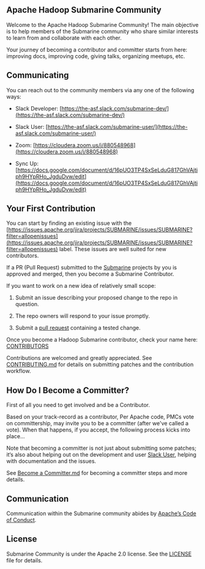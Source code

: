 <!--
Licensed under the Apache License, Version 2.0 (the "License");
you may not use this file except in compliance with the License.
You may obtain a copy of the License at

http://www.apache.org/licenses/LICENSE-2.0

Unless required by applicable law or agreed to in writing, software
distributed under the License is distributed on an "AS IS" BASIS,
WITHOUT WARRANTIES OR CONDITIONS OF ANY KIND, either express or implied.
See the License for the specific language governing permissions and
limitations under the License.
-->

## Apache Hadoop Submarine Community

Welcome to the Apache Hadoop Submarine Community! The main objective is to help members of the Submarine community who share similar interests to learn from and collaborate with each other.

Your journey of becoming a contributor and committer starts from here: improving docs, improving code, giving talks, organizing meetups, etc.

## Communicating

You can reach out to the community members via any one of the following ways: 

+ Slack Developer: [https://the-asf.slack.com/submarine-dev/](https://the-asf.slack.com/submarine-dev/)

+ Slack User: [https://the-asf.slack.com/submarine-user/](https://the-asf.slack.com/submarine-user/)

+ Zoom: [https://cloudera.zoom.us/j/880548968](https://cloudera.zoom.us/j/880548968)

+ Sync Up: [https://docs.google.com/document/d/16pUO3TP4SxSeLduG817GhVAjtiph9HYpRHo_JgduDvw/edit](https://docs.google.com/document/d/16pUO3TP4SxSeLduG817GhVAjtiph9HYpRHo_JgduDvw/edit)

## Your First Contribution

You can start by finding an existing issue with the [https://issues.apache.org/jira/projects/SUBMARINE/issues/SUBMARINE?filter=allopenissues](https://issues.apache.org/jira/projects/SUBMARINE/issues/SUBMARINE?filter=allopenissues) label. These issues are well suited for new contributors. 

If a PR (Pull Request) submitted to the [Submarine](https://github.com/apache/submarine) projects by you is approved and merged, then you become a Submarine Contributor. 

If you want to work on a new idea of relatively small scope:

1. Submit an issue describing your proposed change to the repo in question.

2. The repo owners will respond to your issue promptly.

3. Submit a [pull request](https://github.com/apache/submarine) containing a tested change. 

Once you become a Hadoop Submarine contributor, check your name here: [CONTRIBUTORS](contributors.md)

Contributions are welcomed and greatly appreciated. See [CONTRIBUTING.md](contributing.md) for details on submitting patches and the contribution workflow.

## How Do I Become a Committer?

First of all you need to get involved and be a Contributor.

Based on your track-record as a contributor, Per Apache code, PMCs vote on committership, may invite you to be a committer (after we've called a vote). When that happens, if you accept, the following process kicks into place...

Note that becoming a committer is not just about submitting some patches; it‘s also about helping out on the development and user [Slack User](https://the-asf.slack.com/submarine-user/), helping with documentation and the issues.

See [Become a Committer.md](become-a-committer.md) for becoming a committer steps and more details.

## Communication

Communication within the Submarine community abides by [Apache’s Code of Conduct](https://www.apache.org/foundation/policies/conduct.html).

## License

Submarine Community is under the Apache 2.0 license. See the [LICENSE](https://github.com/apache/submarine/blob/master/LICENSE) file for details.

